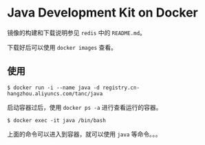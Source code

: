 # Java Development Kit on Docker

镜像的构建和下载说明参见 `redis` 中的 `README.md`。

下载好后可以使用 `docker images` 查看。

## 使用

```shell
$ docker run -i --name java -d registry.cn-hangzhou.aliyuncs.com/tanc/java
```

启动容器过后，使用 `docker ps -a` 进行查看运行的容器。

```shell
$ docker exec -it java /bin/bash
```

上面的命令可以进入到容器，就可以使用 `java` 等命令。。。
